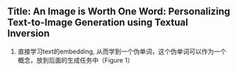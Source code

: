 ## Title: An Image is Worth One Word: Personalizing Text-to-Image Generation using Textual Inversion
1. 直接学习text的embedding, 从而学到一个伪单词，这个伪单词可以作为一个概念，放到后面的生成任务中（Figure 1）